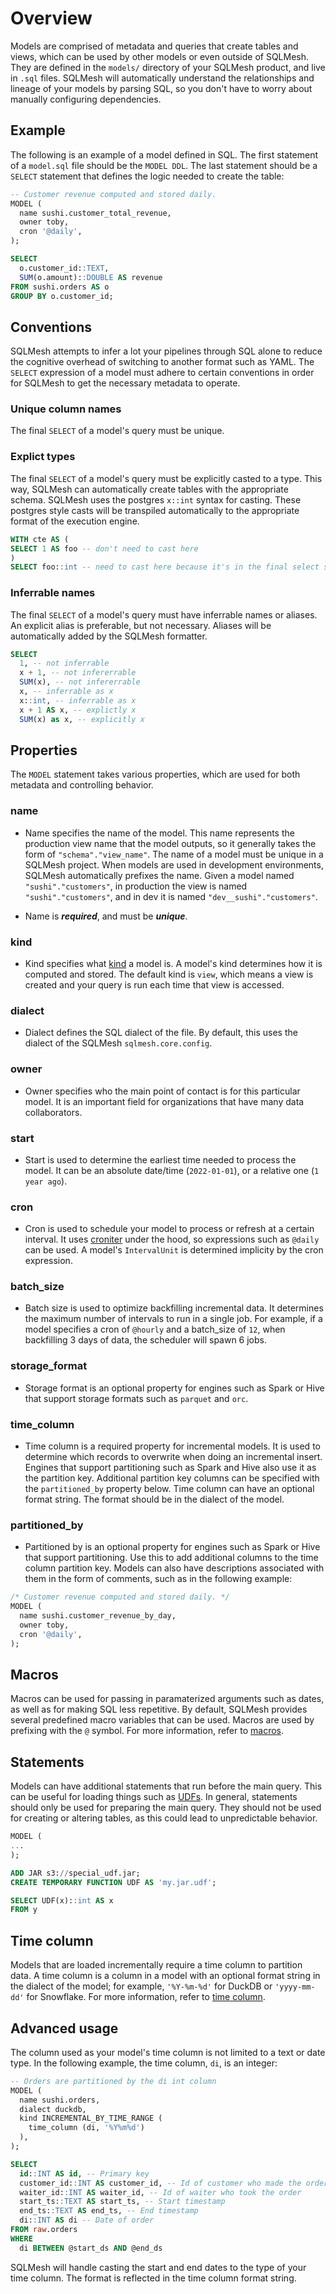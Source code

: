 # Overview

Models are comprised of metadata and queries that create tables and views, which can be used by other models or even outside of SQLMesh. They are defined in the `models/` directory of your SQLMesh product, and live in `.sql` files. SQLMesh will automatically understand the relationships and lineage of your models by parsing SQL, so you don't have to worry about manually configuring dependencies.

## Example
The following is an example of a model defined in SQL. The first statement of a `model.sql` file should be the `MODEL DDL`. The last statement should be a `SELECT` statement that defines the logic needed to create the table:

```sql linenums="1"
-- Customer revenue computed and stored daily.
MODEL (
  name sushi.customer_total_revenue,
  owner toby,
  cron '@daily',
);

SELECT
  o.customer_id::TEXT,
  SUM(o.amount)::DOUBLE AS revenue
FROM sushi.orders AS o
GROUP BY o.customer_id;
```

## Conventions
SQLMesh attempts to infer a lot your pipelines through SQL alone to reduce the cognitive overhead of switching to another format such as YAML. The `SELECT` expression of a model must adhere to certain conventions in order for SQLMesh to get the necessary metadata to operate.

### Unique column names
The final `SELECT` of a model's query must be unique.

### Explict types
The final `SELECT` of a model's query must be explicitly casted to a type. This way, SQLMesh can automatically create tables with the appropriate schema. SQLMesh uses the postgres `x::int` syntax for casting. These postgres style casts will be transpiled automatically to the appropriate format of the execution engine.

```sql linenums="1"
WITH cte AS (
SELECT 1 AS foo -- don't need to cast here
)
SELECT foo::int -- need to cast here because it's in the final select statement
```

### Inferrable names
The final `SELECT` of a model's query must have inferrable names or aliases. An explicit alias is preferable, but not necessary. Aliases will be automatically added by the SQLMesh formatter.

```sql linenums="1"
SELECT
  1, -- not inferrable
  x + 1, -- not infererrable
  SUM(x), -- not infererrable
  x, -- inferrable as x
  x::int, -- inferrable as x
  x + 1 AS x, -- explictly x
  SUM(x) as x, -- explicitly x
```

## Properties
The `MODEL` statement takes various properties, which are used for both metadata and controlling behavior.

### name
- Name specifies the name of the model. This name represents the production view name that the model outputs, so it generally takes the form of `"schema"."view_name"`. The name of a model must be unique in a SQLMesh project. When models are used in development environments, SQLMesh automatically prefixes the name. Given a model named `"sushi"."customers"`, in production the view is named `"sushi"."customers"`, and in dev it is named `"dev__sushi"."customers"`.

- Name is ***required***, and must be ***unique***.

### kind
- Kind specifies what [kind](model_kinds.md) a model is. A model's kind determines how it is computed and stored. The default kind is `view`, which means a view is created and your query is run each time that view is accessed.

### dialect
- Dialect defines the SQL dialect of the file. By default, this uses the dialect of the SQLMesh `sqlmesh.core.config`.

### owner
- Owner specifies who the main point of contact is for this particular model. It is an important field for organizations that have many data collaborators.

### start
- Start is used to determine the earliest time needed to process the model. It can be an absolute date/time (`2022-01-01`), or a relative one (`1 year ago`).

### cron
- Cron is used to schedule your model to process or refresh at a certain interval. It uses [croniter](https://github.com/kiorky/croniter) under the hood, so expressions such as `@daily` can be used. A model's `IntervalUnit` is determined implicity by the cron expression.

### batch_size
- Batch size is used to optimize backfilling incremental data. It determines the maximum number of intervals to run in a single job. For example, if a model specifies a cron of `@hourly` and a batch_size of `12`, when backfilling 3 days of data, the scheduler will spawn 6 jobs.

### storage_format
- Storage format is an optional property for engines such as Spark or Hive that support storage formats such as  `parquet` and `orc`.

### time_column
- Time column is a required property for incremental models. It is used to determine which records to overwrite when doing an incremental insert. Engines that support partitioning such as Spark and Hive also use it as the partition key. Additional partition key columns can be specified with the `partitioned_by` property below. Time column can have an optional format string. The format should be in the dialect of the model.

### partitioned_by
- Partitioned by is an optional property for engines such as Spark or Hive that support partitioning. Use this to add additional columns to the time column partition key. Models can also have descriptions associated with them in the form of comments, such as in the following example:

```sql linenums="1"
/* Customer revenue computed and stored daily. */
MODEL (
  name sushi.customer_revenue_by_day,
  owner toby,
  cron '@daily',
);
```

## Macros
Macros can be used for passing in paramaterized arguments such as dates, as well as for making SQL less repetitive. By default, SQLMesh provides several predefined macro variables that can be used. Macros are used by prefixing with the `@` symbol. For more information, refer to [macros](../../concepts/macros.md).

## Statements
Models can have additional statements that run before the main query. This can be useful for loading things such as  [UDFs](../glossary.md#user-defined-function-udf). In general, statements should only be used for preparing the main query. They should not be used for creating or altering tables, as this could lead to unpredictable behavior.

```sql linenums="1"
MODEL (
...
);

ADD JAR s3://special_udf.jar;
CREATE TEMPORARY FUNCTION UDF AS 'my.jar.udf';

SELECT UDF(x)::int AS x
FROM y
```

## Time column
Models that are loaded incrementally require a time column to partition data. A time column is a column in a model with an optional format string in the dialect of the model; for example, `'%Y-%m-%d'` for DuckDB or `'yyyy-mm-dd'` for Snowflake. For more information, refer to [time column](../../concepts/models/model_kinds.md#time-column).

## Advanced usage
The column used as your model's time column is not limited to a text or date type. In the following example, the time column, `di`, is an integer:

```sql linenums="1"
-- Orders are partitioned by the di int column
MODEL (
  name sushi.orders,
  dialect duckdb,
  kind INCREMENTAL_BY_TIME_RANGE (
    time_column (di, '%Y%m%d')
  ),
);

SELECT
  id::INT AS id, -- Primary key
  customer_id::INT AS customer_id, -- Id of customer who made the order
  waiter_id::INT AS waiter_id, -- Id of waiter who took the order
  start_ts::TEXT AS start_ts, -- Start timestamp
  end_ts::TEXT AS end_ts, -- End timestamp
  di::INT AS di -- Date of order
FROM raw.orders
WHERE
  di BETWEEN @start_ds AND @end_ds
```
SQLMesh will handle casting the start and end dates to the type of your time column. The format is reflected in the time column format string.
